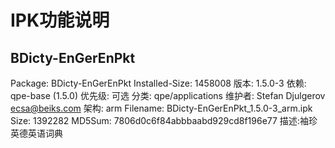 # IPK功能说明
## BDicty-EnGerEnPkt
Package: BDicty-EnGerEnPkt
Installed-Size: 1458008
版本: 1.5.0-3
依赖: qpe-base (1.5.0)
优先级: 可选
分类: qpe/applications
维护者: Stefan Djulgerov <ecsa@beiks.com>
架构: arm
Filename: BDicty-EnGerEnPkt_1.5.0-3_arm.ipk
Size: 1392282
MD5Sum: 7806d0c6f84abbbaabd929cd8f196e77
描述:袖珍英德英语词典
